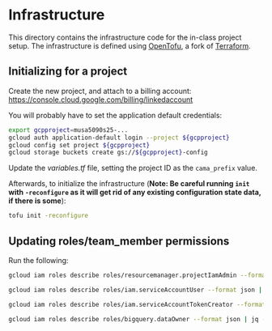 # Infrastructure

This directory contains the infrastructure code for the in-class project setup. The infrastructure is defined using [OpenTofu](https://opentofu.org/docs/intro/), a fork of [Terraform](https://www.terraform.io/).

## Initializing for a project

Create the new project, and attach to a billing account: https://console.cloud.google.com/billing/linkedaccount

You will probably have to set the application default credentials:

```bash
export gcpproject=musa5090s25-...
gcloud auth application-default login --project ${gcpproject}
gcloud config set project ${gcpproject}
gcloud storage buckets create gs://${gcpproject}-config
```

Update the _variables.tf_ file, setting the project ID as the `cama_prefix` value.

Afterwards, to initialize the infrastructure (**Note: Be careful running `init` with `-reconfigure` as it will get rid of any existing configuration state data, if there is some**):

```bash
tofu init -reconfigure
```

## Updating roles/team_member permissions

Run the following:

```bash
gcloud iam roles describe roles/resourcemanager.projectIamAdmin --format json | jq -r '.includedPermissions | join("\n")' > permissions/project_iam_admin.txt

gcloud iam roles describe roles/iam.serviceAccountUser --format json | jq -r '.includedPermissions | join("\n")' > permissions/service_account_user.txt

gcloud iam roles describe roles/iam.serviceAccountTokenCreator --format json | jq -r '.includedPermissions | join("\n")' > permissions/service_account_token_creator.txt

gcloud iam roles describe roles/bigquery.dataOwner --format json | jq -r '.includedPermissions | join("\n")' > permissions/bq_data_owner.txt
```